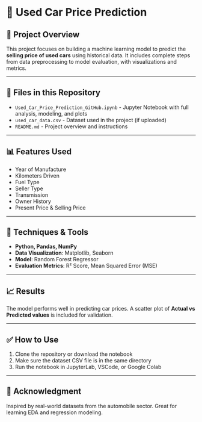 # 🚗 Used Car Price Prediction

## 📌 Project Overview

This project focuses on building a machine learning model to predict the **selling price of used cars** using historical data. It includes complete steps from data preprocessing to model evaluation, with visualizations and metrics.

---

## 📁 Files in this Repository

- `Used_Car_Price_Prediction_GitHub.ipynb` - Jupyter Notebook with full analysis, modeling, and plots
- `used_car_data.csv` - Dataset used in the project (if uploaded)
- `README.md` - Project overview and instructions

---

## 📊 Features Used

- Year of Manufacture  
- Kilometers Driven  
- Fuel Type  
- Seller Type  
- Transmission  
- Owner History  
- Present Price & Selling Price

---

## 🧪 Techniques & Tools

- **Python, Pandas, NumPy**
- **Data Visualization**: Matplotlib, Seaborn
- **Model**: Random Forest Regressor
- **Evaluation Metrics**: R² Score, Mean Squared Error (MSE)

---

## 📈 Results

The model performs well in predicting car prices. A scatter plot of **Actual vs Predicted values** is included for validation.

---

## ✅ How to Use

1. Clone the repository or download the notebook
2. Make sure the dataset CSV file is in the same directory
3. Run the notebook in JupyterLab, VSCode, or Google Colab

---

## 🙌 Acknowledgment

Inspired by real-world datasets from the automobile sector. Great for learning EDA and regression modeling.

